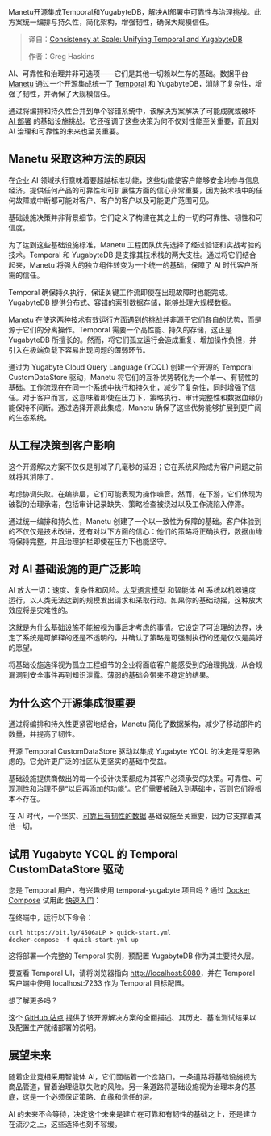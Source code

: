 
<!--
title: 规模一致性：Temporal与YugabyteDB的统一之道
cover: https://cdn.thenewstack.io/media/2025/09/f10a1884-twothings.jpg
summary: Manetu开源集成Temporal和YugabyteDB，解决AI部署中可靠性与治理挑战。此方案统一编排与持久性，简化架构，增强韧性，确保大规模信任。
-->

Manetu开源集成Temporal和YugabyteDB，解决AI部署中可靠性与治理挑战。此方案统一编排与持久性，简化架构，增强韧性，确保大规模信任。

> 译自：[Consistency at Scale: Unifying Temporal and YugabyteDB](https://thenewstack.io/consistency-at-scale-unifying-temporal-and-yugabytedb/)
> 
> 作者：Greg Haskins

AI、可靠性和治理并非可选项——它们是其他一切赖以生存的基础。数据平台 [Manetu](https://www.manetu.com/) 通过一个开源集成统一了 [Temporal](https://thenewstack.io/temporal-tackles-microservice-reliability-headaches/) 和 YugabyteDB，消除了复杂性，增强了韧性，并确保了大规模信任。

通过将编排和持久性合并到单个容错系统中，该解决方案解决了可能成就或破坏 [AI 部署](https://thenewstack.io/ai-operations/) 的基础设施挑战。它还强调了这些决策为何不仅对性能至关重要，而且对 AI 治理和可靠性的未来也至关重要。

## **Manetu 采取这种方法的原因**

在企业 AI 领域执行意味着要超越标准功能，这些功能使客户能够安全地参与信息经济。提供任何产品的可靠性和可扩展性方面的信心非常重要，因为技术栈中的任何故障或中断都可能对客户、客户的客户以及可能更广范围可见。

基础设施决策并非背景细节。它们定义了构建在其之上的一切的可靠性、韧性和可信度。

为了达到这些基础设施标准，Manetu 工程团队优先选择了经过验证和实战考验的技术。Temporal 和 YugabyteDB 是支撑其技术栈的两大支柱。通过将它们结合起来，Manetu 将强大的独立组件转变为一个统一的基础，保障了 AI 时代客户所需的信任。

Temporal 确保持久执行，保证关键工作流即使在出现故障时也能完成。YugabyteDB 提供分布式、容错的索引数据存储，能够处理大规模数据。

Manetu 在使这两种技术有效运行方面遇到的挑战并非源于它们各自的优势，而是源于它们的分离操作。Temporal 需要一个高性能、持久的存储，这正是 YugabyteDB 所擅长的。然而，将它们孤立运行会造成重复、增加操作负担，并引入在极端负载下容易出现问题的薄弱环节。

通过为 Yugabyte Cloud Query Language (YCQL) 创建一个开源的 Temporal CustomDataStore 驱动，Manetu 将它们的互补优势转化为一个单一、有韧性的基础。工作流现在在同一个系统中执行和持久化，减少了复杂性，同时增强了信任。对于客户而言，这意味着即使在压力下，策略执行、审计完整性和数据血缘仍能保持不间断。通过选择开源此集成，Manetu 确保了这些优势能够扩展到更广阔的生态系统。

## **从工程决策到客户影响**

这个开源解决方案不仅仅是削减了几毫秒的延迟；它在系统风险成为客户问题之前就将其消除了。

考虑协调失败。在编排层，它们可能表现为操作噪音。然而，在下游，它们体现为破裂的治理承诺，包括审计记录缺失、策略检查被绕过以及工作流陷入停滞。

通过统一编排和持久性，Manetu 创建了一个以一致性为保障的基础。客户体验到的不仅仅是技术改进，还有对以下方面的信心：他们的策略将正确执行，数据血缘将保持完整，并且治理护栏即使在压力下也能坚守。

## **对 AI 基础设施的更广泛影响**

AI 放大一切：速度、复杂性和风险。[大型语言模型](https://thenewstack.io/7-guiding-principles-for-working-with-llms/) 和智能体 AI 系统以机器速度运行，以人类无法达到的规模发出请求和采取行动。如果你的基础动摇，这种放大效应将是灾难性的。

这就是为什么基础设施不能被视为事后才考虑的事情。它设定了可治理的边界，决定了系统是可解释的还是不透明的，并确认了策略是可强制执行的还是仅仅是美好的愿望。

将基础设施选择视为孤立工程细节的企业将面临客户能感受到的治理挑战，从合规漏洞到安全事件再到知识泄露。薄弱的基础会带来不稳定的结果。

## **为什么这个开源集成很重要**

通过将编排和持久性更紧密地结合，Manetu 简化了数据架构，减少了移动部件的数量，并提高了韧性。

开源 Temporal CustomDataStore 驱动以集成 Yugabyte YCQL 的决定是深思熟虑的。它允许更广泛的社区从更坚实的基础中受益。

基础设施提供商做出的每一个设计决策都成为其客户必须承受的决策。可靠性、可观测性和治理不是“以后再添加的功能”。它们需要被融入到基础中，否则它们将根本不存在。

在 AI 时代，一个坚实、[可靠且有韧性的数据](https://thenewstack.io/its-time-for-data-reliability-engineering/) 基础设施至关重要，因为它支撑着其他一切。

## **试用 Yugabyte YCQL 的 Temporal CustomDataStore 驱动**

您是 Temporal 用户，有兴趣使用 temporal-yugabyte 项目吗？通过 [Docker Compose](https://docs.docker.com/compose/) 试用此 [快速入门](https://github.com/manetu/temporal-yugabyte?tab=readme-ov-file#quickstart)：

在终端中，运行以下命令：

```
curl https://bit.ly/45O6aLP > quick-start.yml
docker-compose -f quick-start.yml up
```

这将部署一个完整的 Temporal 实例，预配置 YugabyteDB 作为其主要持久层。

要查看 Temporal UI，请将浏览器指向 <http://localhost:8080>，并在 Temporal 客户端中使用 localhost:7233 作为 Temporal 目标配置。

想了解更多吗？

这个 [GitHub 站点](https://github.com/manetu/temporal-yugabyte) 提供了该开源解决方案的全面描述、其历史、基准测试结果以及配置生产就绪部署的说明。

## **展望未来**

随着企业竞相采用智能体 AI，它们面临着一个岔路口。一条道路将基础设施视为商品管道，冒着治理级联失败的风险。另一条道路将基础设施视为治理本身的基底，这是一个必须保证策略、血缘和信任的层。

AI 的未来不会等待，决定这个未来是建立在可靠和有韧性的基础之上，还是建立在流沙之上，这些选择也刻不容缓。